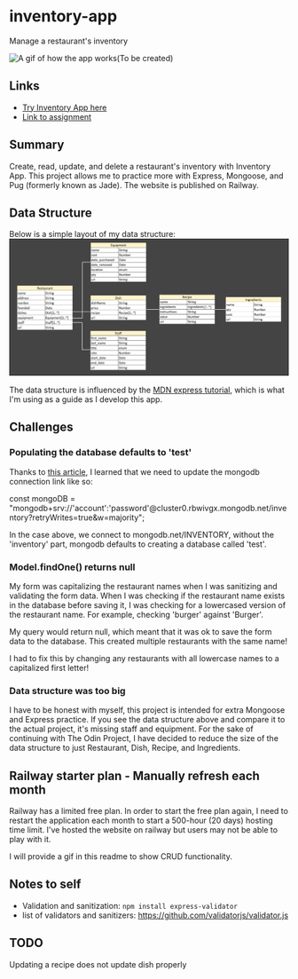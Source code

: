 # inventory-app
Manage a restaurant's inventory

![A gif of how the app works(To be created)](https://TYLPHE.github.io/inventory-app/)

## Links
- [Try Inventory App here](https://inventory-app-production-8918.up.railway.app/catalog)
- [Link to assignment](https://www.theodinproject.com/lessons/nodejs-inventory-application)

## Summary
Create, read, update, and delete a restaurant's inventory with Inventory App. This project allows me to practice more with Express, Mongoose, and Pug (formerly known as Jade). The website is published on Railway.

## Data Structure
Below is a simple layout of my data structure:
![data structure of Inventory App](https://github.com/TYLPHE/inventory-app/blob/main/readme-assets/inventory-application-structure-3.jpg)

The data structure is influenced by the [MDN express tutorial](https://developer.mozilla.org/en-US/docs/Learn/Server-side/Express_Nodejs/mongoose#designing_the_locallibrary_models), which is what I'm using as a guide as I develop this app.

## Challenges
### Populating the database defaults to 'test'
Thanks to [this article](https://stackoverflow.com/questions/61302342/mongodb-sets-my-database-to-test-automatically-how-to-change-it), I learned that we need to update the mongodb connection link like so:

const mongoDB = "mongodb+srv://'account':'password'@cluster0.rbwivgx.mongodb.net/inventory?retryWrites=true&w=majority";

In the case above, we connect to mongodb.net/INVENTORY, without the 'inventory' part, mongodb defaults to creating a database called 'test'.

### Model.findOne() returns null
My form was capitalizing the restaurant names when I was sanitizing and validating the form data. When I was checking if the restaurant name exists in the database before saving it, I was checking for a lowercased version of the restaurant name. For example, checking 'burger' against 'Burger'.

My query would return null, which meant that it was ok to save the form data to the database. This created multiple restaurants with the same name!

I had to fix this by changing any restaurants with all lowercase names to a capitalized first letter!

### Data structure was too big
I have to be honest with myself, this project is intended for extra Mongoose and Express practice. If you see the data structure above and compare it to the actual project, it's missing staff and equipment. For the sake of continuing with The Odin Project, I have decided to reduce the size of the data structure to just Restaurant, Dish, Recipe, and Ingredients.

## Railway starter plan - Manually refresh each month
Railway has a limited free plan. In order to start the free plan again, I need to restart the application each month to start a 500-hour (20 days) hosting time limit. I've hosted the website on railway but users may not be able to play with it.

I will provide a gif in this readme to show CRUD functionality.

## Notes to self
* Validation and sanitization: `npm install express-validator`
* list of validators and sanitizers: https://github.com/validatorjs/validator.js

## TODO
Updating a recipe does not update dish properly
